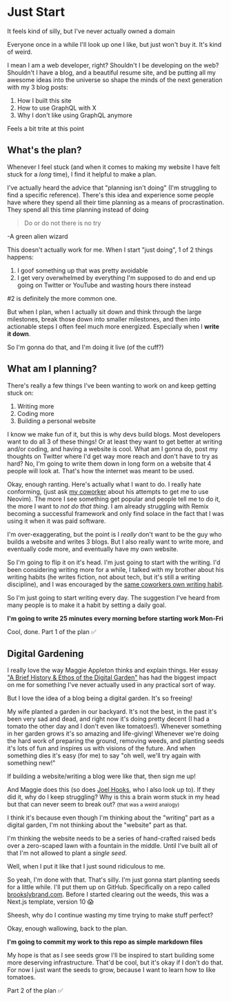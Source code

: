 # Just Start

It feels kind of silly, but I've never actually owned a domain

Everyone once in a while I'll look up one I like, but just won't buy it. It's kind of weird.

I mean I am a web developer, right? Shouldn't I be developing on the web? Shouldn't I have a blog, and a beautiful resume site, and be putting all my awesome ideas into the universe so shape the minds of the next generation with my 3 blog posts:

1. How I built this site
2. How to use GraphQL with X
3. Why I don't like using GraphQL anymore

Feels a bit trite at this point

## What's the plan?

Whenever I feel stuck (and when it comes to making my website I have felt stuck for a _long_ time), I find it helpful to make a plan.

I've actually heard the advice that "planning isn't doing" (I'm struggling to find a specific reference). There's this idea and experience some people have where they spend all their time planning as a means of procrastination. They spend all this time planning instead of doing

> Do or do not there is no try

-A green alien wizard

This doesn't actually work for me. When I start "just doing", 1 of 2 things happens:

1. I goof something up that was pretty avoidable
2. I get very overwhelmed by everything I'm supposed to do and end up going on Twitter or YouTube and wasting hours there instead

#2 is definitely the more common one.

But when I plan, when I actually sit down and think through the large milestones, break those down into smaller milestones, and then into actionable steps I often feel much more energized. Especially when I **write it down**.

So I'm gonna do that, and I'm doing it live (of the cuff?)

## What am I planning?

There's really a few things I've been wanting to work on and keep getting stuck on:

1. Writing more
2. Coding more
3. Building a personal website

I know we make fun of it, but this is why devs build blogs. Most developers want to do all 3 of these things! Or at least they want to get better at writing and/or coding, and having a website is cool. What am I gonna do, post my thoughts on Twitter where I'd get way more reach and don't have to try as hard? No, I'm going to write them down in long form on a website that 4 people will look at. That's how the internet was meant to be used.

Okay, enough ranting. Here's actually what I want to do. I really hate conforming, (just ask [my coworker](https://x.com/pcattori) about his attempts to get me to use Neovim). The more I see something get popular and people tell me to do it, the more I want to _not do that thing_. I am already struggling with Remix becoming a successful framework and only find solace in the fact that I was using it when it was paid software.

I'm over-exaggerating, but the point is I _really_ don't want to be the guy who builds a website and writes 3 blogs. But I also really want to write more, and eventually code more, and eventually have my own website.

So I'm going to flip it on it's head. I'm just going to start with the writing. I'd been considering writing more for a while, I talked with my brother about his writing habits (he writes fiction, not about tech, but it's still a writing discipline), and I was encouraged by the [same coworkers own writing habit](https://x.com/pcattori/status/1788964971725906273).

So I'm just going to start writing every day. The suggestion I've heard from many people is to make it a habit by setting a daily goal.

**I'm going to write 25 minutes every morning before starting work Mon-Fri**

Cool, done. Part 1 of the plan ✅

## Digital Gardening

I really love the way Maggie Appleton thinks and explain things. Her essay ["A Brief History & Ethos of the Digital Garden"](https://maggieappleton.com/garden-history) has had the biggest impact on me for something I've never actually used in any practical sort of way.

But I love the idea of a blog being a digital garden. It's so freeing!

My wife planted a garden in our backyard. It's not the best, in the past it's been very sad and dead, and right now it's doing pretty decent (I had a tomato the other day and I don't even like tomatoes!). Whenever something in her garden grows it's so amazing and life-giving! Whenever we're doing the hard work of preparing the ground, removing weeds, and planting seeds it's lots of fun and inspires us with visions of the future. And when something dies it's easy (for me) to say "oh well, we'll try again with something new!"

If building a website/writing a blog were like that, then sign me up!

And Maggie does this (so does [Joel Hooks](https://joelhooks.com/digital-garden), who I also look up to). If they did it, why do I keep struggling? Why is this a brain worm stuck in my head but that can never seem to break out? <small>(that was a weird analogy)</small>

I think it's because even though I'm thinking about the "writing" part as a digital garden, I'm not thinking about the "website" part as that.

I'm thinking the website needs to be a series of hand-crafted raised beds over a zero-scaped lawn with a fountain in the middle. Until I've built all of that I'm not allowed to plant a _single seed_.

Well, when I put it like that I just sound ridiculous to me.

So yeah, I'm done with that. That's silly. I'm just gonna start planting seeds for a little while. I'll put them up on GitHub. Specifically on a repo called [brookslybrand.com](https://github.com/brookslybrand/brookslybrand.com). Before I started clearing out the weeds, this was a Next.js template, version 10 😱

Sheesh, why do I continue wasting my time trying to make stuff perfect?

Okay, enough wallowing, back to the plan.

**I'm going to commit my work to this repo as simple markdown files**

My hope is that as I see seeds grow I'll be inspired to start building some more deserving infrastructure. That'd be cool, but it's okay if I don't do that. For now I just want the seeds to grow, because I want to learn how to like tomatoes.

Part 2 of the plan ✅
